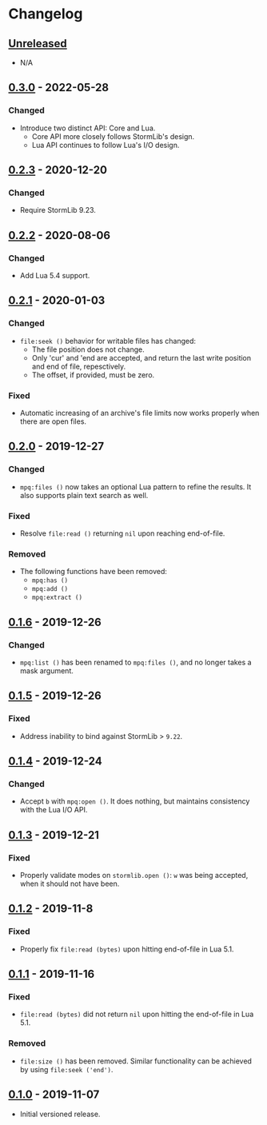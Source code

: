 # Changelog

## [Unreleased]
- N/A

## [0.3.0] - 2022-05-28
### Changed
- Introduce two distinct API: Core and Lua.
    - Core API more closely follows StormLib's design.
    - Lua API continues to follow Lua's I/O design.

## [0.2.3] - 2020-12-20
### Changed
- Require StormLib 9.23.

## [0.2.2] - 2020-08-06
### Changed
- Add Lua 5.4 support.

## [0.2.1] - 2020-01-03
### Changed
- `file:seek ()` behavior for writable files has changed:
  - The file position does not change.
  - Only 'cur' and 'end are accepted, and return the last write position and
    end of file, repesctively.
  - The offset, if provided, must be zero.

### Fixed
- Automatic increasing of an archive's file limits now works properly when
  there are open files.

## [0.2.0] - 2019-12-27
### Changed
- `mpq:files ()` now takes an optional Lua pattern to refine the results.
  It also supports plain text search as well.

### Fixed
- Resolve `file:read ()` returning `nil` upon reaching end-of-file.

### Removed
- The following functions have been removed:
  - `mpq:has ()`
  - `mpq:add ()`
  - `mpq:extract ()`

## [0.1.6] - 2019-12-26
### Changed
- `mpq:list ()` has been renamed to `mpq:files ()`, and no longer takes a
  mask argument.

## [0.1.5] - 2019-12-26
### Fixed
- Address inability to bind against StormLib > `9.22`.

## [0.1.4] - 2019-12-24
### Changed
- Accept `b` with `mpq:open ()`.  It does nothing, but maintains consistency
  with the Lua I/O API.

## [0.1.3] - 2019-12-21
### Fixed
- Properly validate modes on `stormlib.open ()`: `w` was being accepted,
  when it should not have been.

## [0.1.2] - 2019-11-8
### Fixed
- Properly fix `file:read (bytes)` upon hitting end-of-file in Lua 5.1.

## [0.1.1] - 2019-11-16
### Fixed
- `file:read (bytes)` did not return `nil` upon hitting the end-of-file in
  Lua 5.1.

### Removed
- `file:size ()` has been removed. Similar functionality can be achieved by
  using `file:seek ('end')`.

## [0.1.0] - 2019-11-07
- Initial versioned release.

[Unreleased]: https://github.com/nvs/lua-stormlib/compare/v0.3.0...HEAD
[0.3.0]: https://github.com/nvs/lua-stormlib/compare/v0.2.3...v0.3.0
[0.2.3]: https://github.com/nvs/lua-stormlib/compare/v0.2.2...v0.2.3
[0.2.2]: https://github.com/nvs/lua-stormlib/compare/v0.2.1...v0.2.2
[0.2.1]: https://github.com/nvs/lua-stormlib/compare/v0.2.0...v0.2.1
[0.2.0]: https://github.com/nvs/lua-stormlib/compare/v0.1.6...v0.2.0
[0.1.6]: https://github.com/nvs/lua-stormlib/compare/v0.1.5...v0.1.6
[0.1.5]: https://github.com/nvs/lua-stormlib/compare/v0.1.4...v0.1.5
[0.1.4]: https://github.com/nvs/lua-stormlib/compare/v0.1.3...v0.1.4
[0.1.3]: https://github.com/nvs/lua-stormlib/compare/v0.1.2...v0.1.3
[0.1.2]: https://github.com/nvs/lua-stormlib/compare/v0.1.1...v0.1.2
[0.1.1]: https://github.com/nvs/lua-stormlib/compare/v0.1.0...v0.1.1
[0.1.0]: https://github.com/nvs/lua-stormlib/releases/tag/v0.1.0
